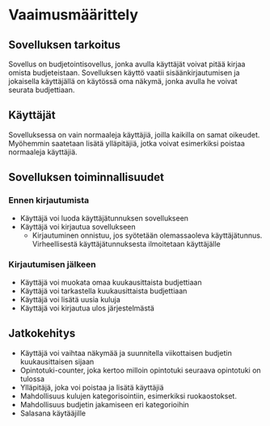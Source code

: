 # Vaaimusmäärittely

## Sovelluksen tarkoitus
Sovellus on budjetointisovellus, jonka avulla käyttäjät voivat pitää kirjaa omista budjeteistaan. Sovelluksen käyttö
vaatii sisäänkirjautumisen ja jokaisella käyttäjällä on käytössä oma näkymä, jonka avulla he voivat seurata budjettiaan.

## Käyttäjät
Sovelluksessa on vain normaaleja käyttäjiä, joilla kaikilla on samat oikeudet. Myöhemmin saatetaan lisätä ylläpitäjiä, jotka
voivat esimerkiksi poistaa normaaleja käyttäjiä.

## Sovelluksen toiminnallisuudet
### Ennen kirjautumista
* Käyttäjä voi luoda käyttäjätunnuksen sovellukseen
* Käyttäjä voi kirjautua sovellukseen
  * Kirjautuminen onnistuu, jos syötetään olemassaoleva käyttäjätunnus. Virheellisestä käyttäjätunnuksesta ilmoitetaan käyttäjälle

### Kirjautumisen jälkeen
* Käyttäjä voi muokata omaa kuukausittaista budjettiaan
* Käyttäjä voi tarkastella kuukausittaista budjettiaan
* Käyttäjä voi lisätä uusia kuluja
* Käyttäjä voi kirjautua ulos järjestelmästä

## Jatkokehitys
* Käyttäjä voi vaihtaa näkymää ja suunnitella viikottaisen budjetin kuukausittaisen sijaan
* Opintotuki-counter, joka kertoo milloin opintotuki seuraava opintotuki on tulossa
* Ylläpitäjä, joka voi poistaa ja lisätä käyttäjiä
* Mahdollisuus kulujen kategorisointiin, esimerkiksi ruokaostokset.
* Mahdollisuus budjetin jakamiseen eri kategorioihin
* Salasana käytääjille

